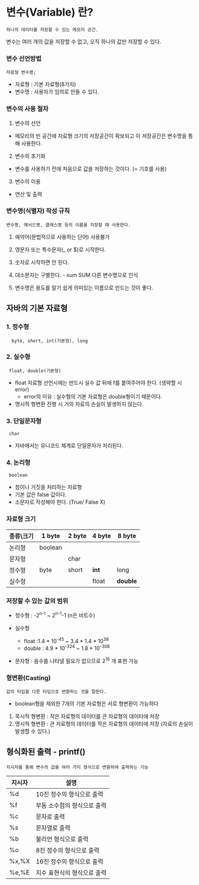 ﻿
# 변수(Variable) 란?
	하나의 데이터를 저장할 수 있는 메모리 공간.

 변수는 여러 개의 값을 저장할 수 없고, 오직 하나의 값만 저장할 수 있다.

### 변수 선언방법
	자료형 변수명;

 - 자료형 : 기본 자료형(8가지)
 - 변수명 : 사용자가 임의로 만들 수 있다.

### 변수의 사용 절차
1. 변수의 선언 
- 메모리의 빈 공간에 자료형 크기의 저장공간이 확보되고 이 저장공간은 변수명을 통해 사용한다.

2. 변수의 초기화 
- 변수를 사용하기 전에 처음으로 값을 저장하는 것이다. (= 기호를 사용)

3. 변수의 이용 
- 연산 및 출력

### 변수명(식별자) 작성 규칙

    변수명, 메서드명, 클래스명 등의 이름을 지정할 때 사용한다.

 
 1. 예약어(문법적으로 사용하는 단어) 사용불가
 
 3. 영문자 또는 특수문자(_ or $)로 시작한다.
 4. 숫자로 시작하면 안 된다. 
 5. 대소문자는 구별한다. - sum SUM 다른 변수명으로 인식
 6. 변수명은 용도를 알기 쉽게 의미있는 이름으로 만드는 것이 좋다.

## 자바의 기본 자료형
 ### 1. 정수형 
	  byte, short, int(기본형), long

 ### 2. 실수형 
	 float, double(기본형)
	
 - float 자료형 선언시에는 반드시 실수 값 뒤에 f를 붙여주어야 한다. (생략할 시 error)
	- error의 이유 : 실수형의 기본 자료형은 double형이기 때문이다.
- 명시적 형변환 진행 시 거의 자료의 손실이 발생하지 않는다.
 ### 3. 단일문자형 
	 char
- 자바에서는 유니코드 체계로 단일문자가 처리된다.
 ### 4. 논리형 
	 boolean
- 참이나 거짓을 처리하는 자료형
- 기본 값은 false 값이다.
- 소문자로 작성해야 한다. (True/ False X)

### 자료형 크기
|종류\크기|1 byte  | 2 byte| 4 byte|8 byte
|--|--|--|--|--|
|논리형  | boolean | ||
|문자형||char||
|정수형|byte|short|**int**|long
|실수형|||float|**double**


### 저장할 수 있는 값의 범위
- 정수형 : -2<sup>n-1</sup>  ~ 2<sup>n-1</sup>-1 (n은 비트수)

- 실수형 
	- float :1.4 * 10<sup>-45</sup> ~ 3.4 * 1.4 * 10<sup>38</sup>
	-  double : 4.9 * 10<sup>-324</sup> ~ 1.8 * 10<sup>-308</sup>
- 문자형 :  음수를 나타낼 필요가 없으므로 2<sup>16</sup> 개 표현 가능



### 형변환(Casting) 
	값의 타입을 다른 타입으로 변환하는 것을 말한다.
 
- boolean형을 제외한 7개의 기본 자료형은 서로 형변환이 가능하다
 1. 묵시적 형변환 : 작은 자료형의 데이터를 큰 자료형의 데이터에 저장
 2. 명시적 형변환 : 큰 자료형의 데이터를 작은 자료형의 데이터에 저장 (자료의 손실이 발생할 수 있다.)

## 형식화된 출력 - printf()
	지시자를 통해 변수의 값을 여러 가지 형식으로 변환하여 출력하는 기능


|지시자|설명  |
|--|--|
| %d |10진 정수의 형식으로 출력  |
| %f | 부동 소수점의 형식으로 출력 |
| %c | 문자로 출력 |
| %s | 문자열로 출력 |
| %b | 불리언 형식으로 출력 |
| %o | 8진 정수의 형식으로 출력 |
| %x,%X | 16진 정수의 형식으로 출력 |
| %e,%E | 지수 표현식의 형식으로 출력 |

